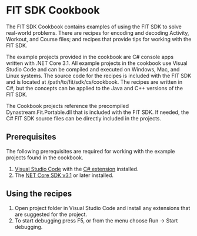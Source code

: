 # FIT SDK Cookbook

The FIT SDK Cookbook contains examples of using the FIT SDK to solve real-world problems. There are recipes for encoding and decoding Activity, Workout, and Course files; and recipes that provide tips for working with the FIT SDK.

The example projects provided in the cookbook are C# console apps written with .NET Core 3.1. All example projects in the cookbook use Visual Studio Code and can be compiled and executed on Windows, Mac, and Linux systems. The source code for the recipes is included with the FIT SDK and is located at /path/to/fit/sdk/cs/cookbook. The recipes are written in C#, but the concepts can be applied to the Java and C++ versions of the FIT SDK.

The Cookbook projects reference the precompiled Dynastream.Fit.Portable.dll that is included with the FIT SDK. If needed, the C# FIT SDK source files can be directly included in the projects.

## Prerequisites

The following prerequisites are required for working with the example projects found in the cookbook.

1. [Visual Studio Code](https://code.visualstudio.com/) with the [C# extension](https://marketplace.visualstudio.com/items?itemName=ms-dotnettools.csharp) installed.
2. The [NET Core SDK v3.1](https://dotnet.microsoft.com/download/dotnet-core) or later installed.

## Using the recipes

1. Open project folder in Visual Studio Code and install any extensions that are suggested for the project.
2. To start debugging press F5, or from the menu choose Run -> Start debugging.